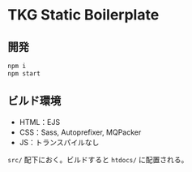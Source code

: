 # TKG Static Boilerplate

## 開発

```bash
npm i
npm start
```

## ビルド環境

- HTML：EJS
- CSS：Sass, Autoprefixer, MQPacker
- JS：トランスパイルなし

`src/` 配下におく。ビルドすると `htdocs/` に配置される。
